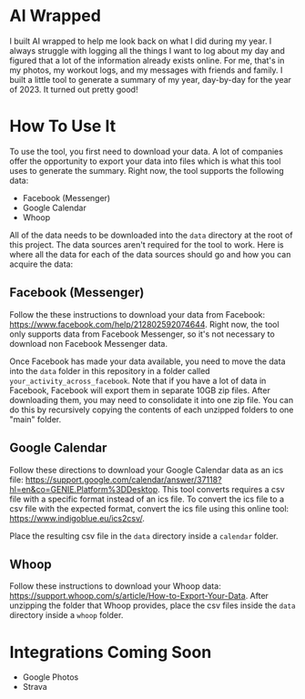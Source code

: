 # AI Wrapped
I built AI wrapped to help me look back on what I did during my year. I always struggle with logging all the things I want to log about my day and figured that a lot of the information already exists online. For me, that's in my photos, my workout logs, and my messages with friends and family. I built a little tool to generate a summary of my year, day-by-day for the year of 2023. It turned out pretty good!

# How To Use It
To use the tool, you first need to download your data. A lot of companies offer the opportunity to export your data into files which is what this tool uses to generate the summary. Right now, the tool supports the following data:

- Facebook (Messenger)
- Google Calendar
- Whoop

All of the data needs to be downloaded into the `data` directory at the root of this project. The data sources aren't required for the tool to work. Here is where all the data for each of the data sources should go and how you can acquire the data:

## Facebook (Messenger)
Follow the these instructions to download your data from Facebook: https://www.facebook.com/help/212802592074644. Right now, the tool only supports data from Facebook Messenger, so it's not necessary to download non Facebook Messenger data.

Once Facebook has made your data available, you need to move the data into the `data` folder in this repository in a folder called `your_activity_across_facebook`. Note that if you have a lot of data in Facebook, Facebook will export them in separate 10GB zip files. After downloading them, you may need to consolidate it into one zip file. You can do this by recursively copying the contents of each unzipped folders to one "main" folder.

## Google Calendar
Follow these directions to download your Google Calendar data as an ics file: https://support.google.com/calendar/answer/37118?hl=en&co=GENIE.Platform%3DDesktop. This tool converts requires a csv file with a specific format instead of an ics file. To convert the ics file to a csv file with the expected format, convert the ics file using this online tool: https://www.indigoblue.eu/ics2csv/.

Place the resulting csv file in the `data` directory inside a `calendar` folder.

## Whoop
Follow these instructions to download your Whoop data: https://support.whoop.com/s/article/How-to-Export-Your-Data. After unzipping the folder that Whoop provides, place the csv files inside the `data` directory inside a `whoop` folder.

# Integrations Coming Soon

- Google Photos
- Strava